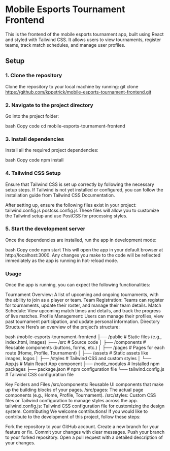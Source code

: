 # Mobile Esports Tournament Frontend

This is the frontend of the mobile esports tournament app, built using React and styled with Tailwind CSS. It allows users to view tournaments, register teams, track match schedules, and manage user profiles.

## Setup

### 1. Clone the repository

Clone the repository to your local machine by running:
git clone https://github.com/kppetrick/mobile-esports-tournament-frontend.git

### 2. Navigate to the project directory
Go into the project folder:

bash
Copy code
cd mobile-esports-tournament-frontend

### 3. Install dependencies
Install all the required project dependencies:

bash
Copy code
npm install

### 4. Tailwind CSS Setup
Ensure that Tailwind CSS is set up correctly by following the necessary setup steps. If Tailwind is not yet installed or configured, you can follow the installation guide from Tailwind CSS Documentation.

After setting up, ensure the following files exist in your project:
tailwind.config.js
postcss.config.js
These files will allow you to customize the Tailwind setup and use PostCSS for processing styles.

### 5. Start the development server
Once the dependencies are installed, run the app in development mode:

bash
Copy code
npm start
This will open the app in your default browser at http://localhost:3000. Any changes you make to the code will be reflected immediately as the app is running in hot-reload mode.

### Usage
Once the app is running, you can expect the following functionalities:

Tournament Overview: A list of upcoming and ongoing tournaments, with the ability to join as a player or team.
Team Registration: Teams can register for tournaments, update their roster, and manage their team details.
Match Schedule: View upcoming match times and details, and track the progress of live matches.
Profile Management: Users can manage their profiles, view past tournament participation, and update personal information.
Directory Structure
Here’s an overview of the project’s structure:

bash 
/mobile-esports-tournament-frontend
├── /public                 # Static files (e.g., index.html, images)
├── /src                    # Source code
│   ├── /components         # Reusable components (buttons, forms, etc.)
│   ├── /pages              # Pages for each route (Home, Profile, Tournament)
│   ├── /assets             # Static assets like images, logos
│   ├── /styles             # Tailwind CSS and custom styles
│   └── App.js              # Main React App component
├── /node_modules           # Installed npm packages
├── package.json            # npm configuration file
└── tailwind.config.js      # Tailwind CSS configuration file

Key Folders and Files
/src/components: Reusable UI components that make up the building blocks of your pages.
/src/pages: The actual page components (e.g., Home, Profile, Tournament).
/src/styles: Custom CSS files or Tailwind configuration to manage styles across the app.
tailwind.config.js: Tailwind CSS configuration file for customizing the design system.
Contributing
We welcome contributions! If you would like to contribute to the development of this project, follow these steps:

Fork the repository to your GitHub account.
Create a new branch for your feature or fix.
Commit your changes with clear messages.
Push your branch to your forked repository.
Open a pull request with a detailed description of your changes.
